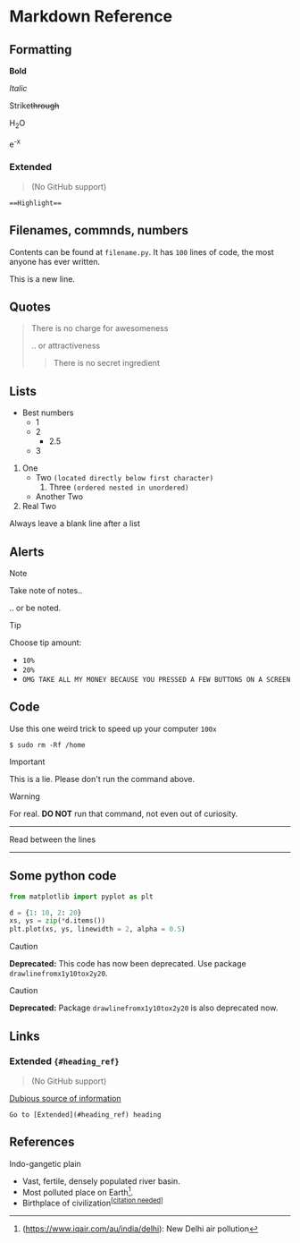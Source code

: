# Markdown Reference

## Formatting

**Bold**

_Italic_

Strike~~through~~

H<sub>2</sub>O

e<sup>-x</sup>

### Extended
> (No GitHub support)

`==Highlight==`

## Filenames, commnds, numbers

Contents can be found at `filename.py`.
It has `100` lines of code, the most anyone has ever written.

This is a new line.

## Quotes

> There is no charge for awesomeness
>
> .. or attractiveness
> > There is no secret ingredient

## Lists

+ Best numbers
  + 1
  + 2
    + 2.5
  + 3

1. One
   + Two `(located directly below first character)`
     1. Three `(ordered nested in unordered)`
   - Another Two
1. Real Two

Always leave a blank line after a list

## Alerts
> [!NOTE]
> Take note of notes..
>
> .. or be noted.

> [!TIP]
> Choose tip amount:
> + `10%`
> + `20%`
> + `OMG TAKE ALL MY MONEY BECAUSE YOU PRESSED A FEW BUTTONS ON A SCREEN`

## Code

Use this one weird trick to speed up your computer `100x`
```
$ sudo rm -Rf /home
```

> [!IMPORTANT]
> This is a lie. Please don't run the command above.

> [!WARNING]
> For real. **DO NOT** run that command, not even out of curiosity.

---

Read between the lines

---

## Some python code

```python
from matplotlib import pyplot as plt

d = {1: 10, 2: 20}
xs, ys = zip(*d.items())
plt.plot(xs, ys, linewidth = 2, alpha = 0.5)
```

> [!CAUTION]
> **Deprecated:** This code has now been deprecated. Use package `drawlinefromx1y10tox2y20`.

> [!CAUTION]
> **Deprecated:** Package `drawlinefromx1y10tox2y20` is also deprecated now.

## Links

### Extended `{#heading_ref}`
> (No GitHub support)

[Dubious source of information](https://google.com)

`Go to [Extended](#heading_ref) heading`

## References

Indo-gangetic plain
+ Vast, fertile, densely populated river basin.
+ Most polluted place on Earth[^1].
+ Birthplace of civilization<sup>\[[citation needed](https://wikipedia.com)\]</sup>

[^1]: (https://www.iqair.com/au/india/delhi): New Delhi air pollution

